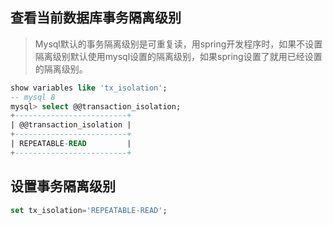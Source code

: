 ## 查看当前数据库事务隔离级别

> Mysql默认的事务隔离级别是可重复读，用spring开发程序时，如果不设置隔离级别默认使用mysql设置的隔离级别，如果spring设置了就用已经设置的隔离级别。

```sql
show variables like 'tx_isolation';
-- mysql 8
mysql> select @@transaction_isolation;
+-------------------------+
| @@transaction_isolation |
+-------------------------+
| REPEATABLE-READ         |
+-------------------------+
```

## 设置事务隔离级别

```sql
set tx_isolation='REPEATABLE-READ';
```

